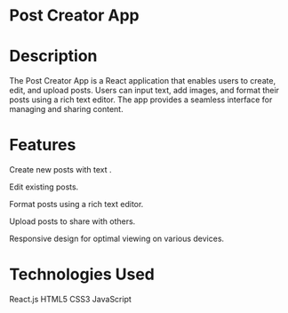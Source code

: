 # Post Creator App

# Description
The Post Creator App is a React application that enables users to create, edit, and upload posts. Users can input text, add images, and format their posts using a rich text editor. The app provides a seamless interface for managing and sharing content.

# Features

Create new posts with text .

Edit existing posts.

Format posts using a rich text editor.

Upload posts to share with others.

Responsive design for optimal viewing on various devices.

# Technologies Used
React.js
HTML5
CSS3
JavaScript 
